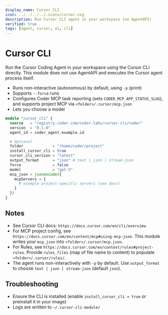 ```yaml
---
display_name: Cursor CLI
icon: ../../../../.icons/cursor.svg
description: Run Cursor CLI agent in your workspace (no AgentAPI)
verified: true
tags: [agent, cursor, ai, cli]
---
```


# Cursor CLI

Run the Cursor Coding Agent in your workspace using the Cursor CLI directly. This module does not use AgentAPI and executes the Cursor agent process itself.

- Runs non-interactive (autonomous) by default, using `-p` (print)
- Supports `--force` runs
- Configures Coder MCP task reporting (sets `CODER_MCP_APP_STATUS_SLUG`), and supports project MCP via `<folder>/.cursor/mcp.json`
- Lets you choose a model

```tf
module "cursor_cli" {
  source   = "registry.coder.com/coder-labs/cursor-cli/coder"
  version  = "0.1.0"
  agent_id = coder_agent.example.id

  # Optional
  folder             = "/home/coder/project"
  install_cursor_cli = true
  cursor_cli_version = "latest"
  output_format      = "json" # text | json | stream-json
  force              = false
  model              = "gpt-5"
  mcp_json = jsonencode({
    mcpServers = {
      # example project-specific servers (see docs)
    }
  })
}
```

## Notes

- See Cursor CLI docs: `https://docs.cursor.com/en/cli/overview`
- For MCP project config, see `https://docs.cursor.com/en/context/mcp#using-mcp-json`. This module writes your `mcp_json` into `<folder>/.cursor/mcp.json`.
- For Rules, see `https://docs.cursor.com/en/context/rules#project-rules`. Provide `rules_files` (map of file name to content) to populate `<folder>/.cursor/rules/`.
- The agent runs non-interactively with `-p` by default. Use `output_format` to choose `text | json | stream-json` (default `json`).

## Troubleshooting

- Ensure the CLI is installed (enable `install_cursor_cli = true` or preinstall it in your image)
- Logs are written to `~/.cursor-cli-module/`

